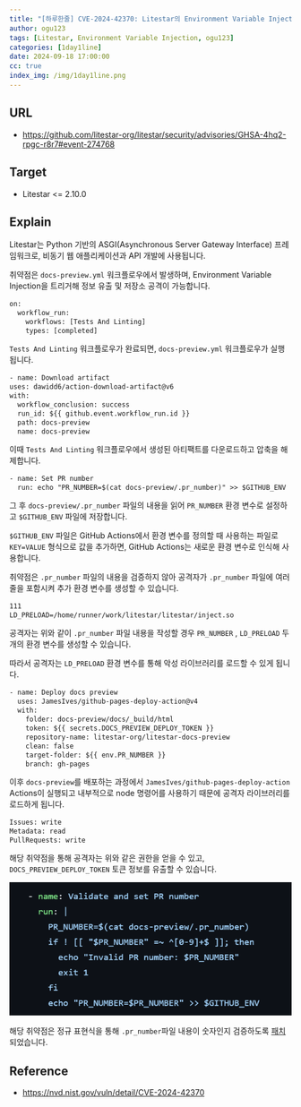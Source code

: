 ```yaml
---
title: "[하루한줄] CVE-2024-42370: Litestar의 Environment Variable Injection로 인한 정보 유출 취약점"
author: ogu123
tags: [Litestar, Environment Variable Injection, ogu123]
categories: [1day1line]
date: 2024-09-18 17:00:00
cc: true
index_img: /img/1day1line.png
---
```


## URL

- https://github.com/litestar-org/litestar/security/advisories/GHSA-4hq2-rpgc-r8r7#event-274768

## Target

- Litestar <= 2.10.0

## Explain

Litestar는 Python 기반의 ASGI(Asynchronous Server Gateway Interface) 프레임워크로, 비동기 웹 애플리케이션과 API 개발에 사용됩니다.

취약점은 `docs-preview.yml` 워크플로우에서 발생하며, Environment Variable Injection을 트리거해 정보 유출 및 저장소 공격이 가능합니다.


```
on:
  workflow_run:
    workflows: [Tests And Linting]
    types: [completed]

```

`Tests And Linting` 워크플로우가 완료되면, `docs-preview.yml` 워크플로우가 실행됩니다.


```
- name: Download artifact
uses: dawidd6/action-download-artifact@v6
with:
  workflow_conclusion: success
  run_id: ${{ github.event.workflow_run.id }}
  path: docs-preview
  name: docs-preview

```

이때 `Tests And Linting` 워크플로우에서 생성된 아티팩트를 다운로드하고 압축을 해제합니다.


```
- name: Set PR number
  run: echo "PR_NUMBER=$(cat docs-preview/.pr_number)" >> $GITHUB_ENV

```

그 후 `docs-preview/.pr_number` 파일의 내용을 읽어 `PR_NUMBER` 환경 변수로 설정하고 `$GITHUB_ENV` 파일에 저장합니다.

`$GITHUB_ENV` 파일은 GitHub Actions에서 환경 변수를 정의할 때 사용하는 파일로 `KEY=VALUE` 형식으로 값을 추가하면, GitHub Actions는 새로운 환경 변수로 인식해 사용합니다.

취약점은 `.pr_number` 파일의 내용을 검증하지 않아 공격자가 `.pr_number` 파일에 여러 줄을 포함시켜 추가 환경 변수를 생성할 수 있습니다.


```
111
LD_PRELOAD=/home/runner/work/litestar/litestar/inject.so

```
공격자는 위와 같이 `.pr_number` 파일 내용을 작성할 경우 `PR_NUMBER` , `LD_PRELOAD` 두 개의 환경 변수를 생성할 수 있습니다.

따라서 공격자는 `LD_PRELOAD` 환경 변수를 통해 악성 라이브러리를 로드할 수 있게 됩니다.


```
- name: Deploy docs preview
  uses: JamesIves/github-pages-deploy-action@v4
  with:
    folder: docs-preview/docs/_build/html
    token: ${{ secrets.DOCS_PREVIEW_DEPLOY_TOKEN }}
    repository-name: litestar-org/litestar-docs-preview
    clean: false
    target-folder: ${{ env.PR_NUMBER }}
    branch: gh-pages
```
이후 `docs-preview`를 배포하는 과정에서 `JamesIves/github-pages-deploy-action` Actions이 실행되고 내부적으로 node 명령어를 사용하기 때문에 공격자 라이브러리를 로드하게 됩니다.

```
Issues: write
Metadata: read
PullRequests: write

```

해당 취약점을 통해 공격자는 위와 같은 권한을 얻을 수 있고, `DOCS_PREVIEW_DEPLOY_TOKEN` 토큰 정보를 유출할 수 있습니다.

![](cve-2024-42370/image.png)

해당 취약점은 정규 표현식을 통해 `.pr_number`파일 내용이 숫자인지 검증하도록 [패치](https://github.com/litestar-org/litestar/blob/main/.github/workflows/docs-preview.yml)되었습니다.


## Reference

- https://nvd.nist.gov/vuln/detail/CVE-2024-42370